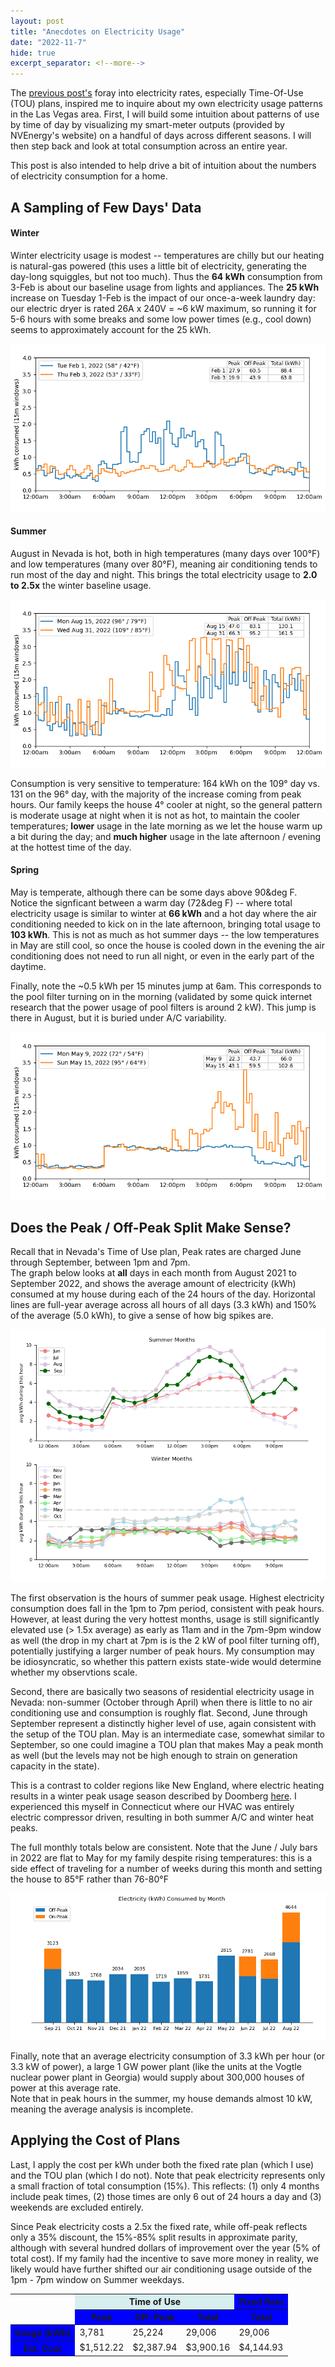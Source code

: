 ```yaml
---
layout: post
title: "Anecdotes on Electricity Usage"
date: "2022-11-7"
hide: true
excerpt_separator: <!--more-->
---
```

The [previous post's](https://jgkramer.github.io/2022/10/15/Residential-Electricity-Rates.html) foray into electricity rates, 
especially Time-Of-Use (TOU) plans, inspired me to inquire about my own electricity usage patterns 
in the Las Vegas area.  First, I will build some intuition about patterns of use by time of day by visualizing my smart-meter outputs (provided by 
NVEnergy's website) on a handful of days across different seasons.   I will then step back and look at total consumption across an entire year. 
<!--more-->
This post is also intended to help drive a bit of intuition about the numbers of electricity consumption for a home.

## A Sampling of Few Days' Data

#### Winter
Winter electricity usage is modest -- temperatures are chilly but our heating is natural-gas powered (this uses a little bit of electricity, generating
the day-long squiggles, but not too much).  Thus the **64 kWh** consumption from 3-Feb is about our baseline usage from lights and appliances.
The **25 kWh** increase on Tuesday 1-Feb is the impact of our once-a-week laundry day: our electric dryer is rated 26A x 240V = ~6 kW maximum, 
so running it for 5-6 hours with some breaks and some low power times (e.g., cool down) seems to approximately account for the 25 kWh.

![February Usage](/assets/images/post2_usage_Feb.png)

#### Summer
August in Nevada is hot, both in high temperatures (many days over 100&deg;F) and low temperatures (many over 80&deg;F), meaning air conditioning 
tends to run most of the day and night.  This brings the total electricity usage to **2.0 to 2.5x** the winter baseline usage. 

![August Usage](/assets/images/post2_usage_Aug.png)

Consumption is very sensitive to temperature: 164 kWh on the 109&deg; day vs. 131 on the 96&deg; day, with the majority of the increase 
coming from peak hours.  Our family keeps the house 4&deg; cooler at night, so the general pattern is moderate usage at night when it is not as hot, 
to maintain the cooler temperatures; **lower** usage in the late morning as we let the house warm up a bit during the day; and **much higher** usage 
in the late afternoon / evening at the hottest time of the day.

#### Spring
May is temperate, although there can be some days above 90&deg F.   Notice the signficant between a warm day (72&deg F) -- where total 
electricity usage is similar to winter at **66 kWh** and a hot day where the air conditioning needed to kick on in the late afternoon, bringing total 
usage to **103 kWh**.  This is not as much as hot summer days -- the low temperatures in May are still cool, so once the house is cooled down in the
evening the air conditioning does not need to run all night, or even in the early part of the daytime.

Finally, note the ~0.5 kWh per 15 minutes jump at 6am.  This corresponds to the pool filter turning on in the morning (validated by some quick internet
research that the power usage of pool filters is around 2 kW).  This jump is there in August, but it is buried under A/C variability.

![May Usage](/assets/images/post2_usage_May.png)

## Does the Peak / Off-Peak Split Make Sense? 

Recall that in Nevada's Time of Use plan, Peak rates are charged June through September, between 1pm and 7pm.   
The graph below looks at **all** days in each month from August 2021 to September 2022, and shows the average amount of electricity (kWh) consumed
at my house during each of the 24 hours of the day.   Horizontal lines are full-year average across all hours of all days (3.3 kWh) and 150% of 
the average (5.0 kWh), to give a sense of how big spikes are.  

![Monthly Usage](/assets/images/post2_average_usage_by_hour.png)

The first observation is the hours of summer peak usage.  Highest electricity consumption does  fall in the 1pm to 7pm period, 
consistent with peak hours.   However, at least during the very hottest months, usage is still significantly elevated use (> 1.5x average) 
as early as 11am and in the 7pm-9pm window as well (the drop in my chart at 7pm is is the 2 kW of pool filter turning off), 
potentially justifying a larger number of peak hours.  My consumption may be idiosyncratic, so whether this pattern exists 
state-wide would determine whether my observtions scale. 

Second, there are basically two seasons of residential electricity usage in Nevada: non-summer (October through April) 
when there is little to no air conditioning use and consumption is roughly flat.  Second, June through September represent a distinctly higher level of 
use, again consistent with the setup of the TOU plan.   May is an intermediate case, somewhat similar to September, so one could imagine a TOU plan that 
makes May a peak month as well (but the levels may not be high enough to strain on generation capacity in the state).  

This is a contrast to colder regions like New England, where electric heating results in a winter peak usage season described by Doomberg 
[here](https://doomberg.substack.com/p/new-england-is-an-energy-crisis-waiting).  I experienced this myself in Connecticut where 
our HVAC was entirely electric compressor driven, resulting in both summer A/C and winter heat peaks.  

The full monthly totals below are consistent.   Note that the June / July bars in 2022 are flat to May for my family despite rising 
temperatures: this is a side effect of traveling for a number of weeks during this month and setting the house to 85&deg;F rather than 76-80&deg;F

![Monthly Usage](/assets/images/post2_monthly_usage_TOU.png)

Finally, note that an average electricity consumption of 3.3 kWh per hour (or 3.3 kW of power), a large 1 GW power plant 
(like the units at the Vogtle nuclear power plant in Georgia) would supply about 300,000 houses of power at this average rate.  
Note that in peak hours in the summer, my house demands almost 10 kW, meaning the average analysis is incomplete. 

## Applying the Cost of Plans

Last, I apply the cost per kWh under both the fixed rate plan (which I use) and the TOU plan (which I do not). 
Note that peak electricity represents only a small fraction of total consumption (15%).  This reflects: (1) only 4 months include peak times, 
(2) those times are only 6 out of 24 hours a day and (3) weekends are excluded entirely.  

Since Peak electricity costs a 2.5x the fixed rate, while off-peak reflects only a 35% discount, the 15%-85% split results in approximate parity, 
although with several hundred dollars of improvement over the year (5% of total cost).   If my family had the incentive to save more money in reality,
we likely would have further shifted our air conditioning usage outside of the 1pm - 7pm window on Summer weekdays. 

<table>
    <col> <colgroup span="3"></colgroup> <colgroup span ="1"></colgroup>
    <tr>
        <td rowspan="2"></td>
        <th colspan="3" scope ="colgroup" style="background-color: #D6EEEE">Time of Use</th>
        <th colspan="1" scope ="colgroup" style="background-color: blue">Fixed Rate</th>
    </tr>
    <tr>
        <th scope="col" style="background-color: blue">Peak</th> 
        <th scope="col" style="background-color: blue">Off-Peak</th> 
        <th scope="col" style="background-color: blue">Total</th> 
        <th scope="col" style="background-color: blue">Total</th>
    </tr>
    <tr>
        <th scope="row" style="background-color: blue">Usage (kWh)</th> <td>3,781</td> <td>25,224</td> <td>29,006</td> <td>29,006</td>
    </tr>
    <tr>
        <th scope="row" style="background-color: blue">Est. Cost</th> <td>$1,512.22</td> <td>$2,387.94</td> <td>$3,900.16</td> <td>$4,144.93</td>
    </tr>
</table>
